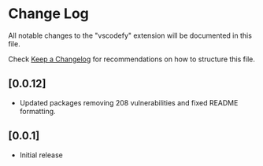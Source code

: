 # Change Log

All notable changes to the "vscodefy" extension will be documented in this file.

Check [Keep a Changelog](http://keepachangelog.com/) for recommendations on how to structure this file.

## [0.0.12]

- Updated packages removing 208 vulnerabilities and fixed README formatting.

## [0.0.1]

- Initial release
